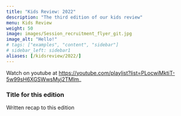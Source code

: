 ```yaml
---
title: "Kids Review: 2022"
description: "The third edition of our kids review"
menu: Kids Review
weight: 50
image: images/Session_recruitment_flyer_git.jpg
image_alt: "Hello!"
# tags: ["examples", "content", "sidebar"]
# sidebar_left: sidebar1
aliases: [/kidsreview/2022/]
---
```


Watch on youtube at https://youtube.com/playlist?list=PLocwiMktiT-5w99sH6XGSWwsMyj2TMlm_

### Title for this edition
Written recap to this edition